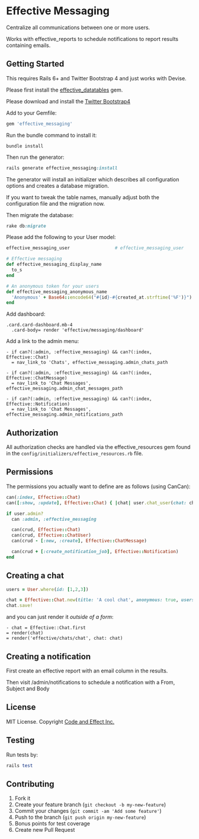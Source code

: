 # Effective Messaging

Centralize all communications between one or more users.

Works with effective_reports to schedule notifications to report results containing emails.

## Getting Started

This requires Rails 6+ and Twitter Bootstrap 4 and just works with Devise.

Please first install the [effective_datatables](https://github.com/code-and-effect/effective_datatables) gem.

Please download and install the [Twitter Bootstrap4](http://getbootstrap.com)

Add to your Gemfile:

```ruby
gem 'effective_messaging'
```

Run the bundle command to install it:

```console
bundle install
```

Then run the generator:

```ruby
rails generate effective_messaging:install
```

The generator will install an initializer which describes all configuration options and creates a database migration.

If you want to tweak the table names, manually adjust both the configuration file and the migration now.

Then migrate the database:

```ruby
rake db:migrate
```

Please add the following to your User model:

```ruby
effective_messaging_user                 # effective_messaging_user

# Effective messaging
def effective_messaging_display_name
  to_s
end

# An anonymous token for your users
def effective_messaging_anonymous_name
  'Anonymous' + Base64::encode64("#{id}-#{created_at.strftime('%F')}").chomp.first(8)
end
```

Add dashboard:

```haml
.card.card-dashboard.mb-4
  .card-body= render 'effective/messaging/dashboard'
```

Add a link to the admin menu:

```haml
- if can?(:admin, :effective_messaging) && can?(:index, Effective::Chat)
  = nav_link_to 'Chats', effective_messaging.admin_chats_path

- if can?(:admin, :effective_messaging) && can?(:index, Effective::ChatMessage)
  = nav_link_to 'Chat Messages', effective_messaging.admin_chat_messages_path

- if can?(:admin, :effective_messaging) && can?(:index, Effective::Notification)
  = nav_link_to 'Chat Messages', effective_messaging.admin_notifications_path
```

## Authorization

All authorization checks are handled via the effective_resources gem found in the `config/initializers/effective_resources.rb` file.

## Permissions

The permissions you actually want to define are as follows (using CanCan):

```ruby
can(:index, Effective::Chat)
can([:show, :update], Effective::Chat) { |chat| user.chat_user(chat: chat).present? }

if user.admin?
  can :admin, :effective_messaging

  can(crud, Effective::Chat)
  can(crud, Effective::ChatUser)
  can(crud - [:new, :create], Effective::ChatMessage)

  can(crud + [:create_notification_job], Effective::Notification)
end
```

## Creating a chat

```ruby
users = User.where(id: [1,2,3])

chat = Effective::Chat.new(title: 'A cool chat', anonymous: true, users: users)
chat.save!
```

and you can just render it *outside of a form*:

```haml
- chat = Effective::Chat.first
= render(chat)
= render('effective/chats/chat', chat: chat)
```

## Creating a notification

First create an effective report with an email column in the results.

Then visit /admin/notifications to schedule a notification with a From, Subject and Body

## License

MIT License.  Copyright [Code and Effect Inc.](http://www.codeandeffect.com/)

## Testing

Run tests by:

```ruby
rails test
```

## Contributing

1. Fork it
2. Create your feature branch (`git checkout -b my-new-feature`)
3. Commit your changes (`git commit -am 'Add some feature'`)
4. Push to the branch (`git push origin my-new-feature`)
5. Bonus points for test coverage
6. Create new Pull Request
